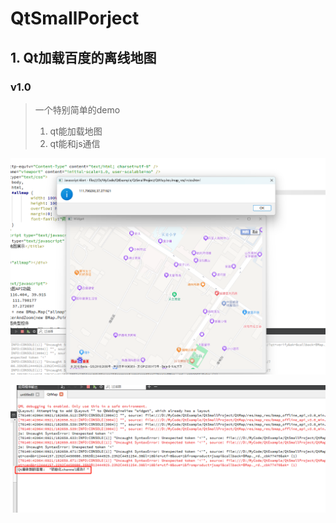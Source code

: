 # QtSmallPorject





## 1. Qt加载百度的离线地图



### v1.0

> 一个特别简单的demo
>
> 1. qt能加载地图
> 2. qt能和js通信

![image-20230921182224123](./ReadMe.assets/image-20230921182224123.png)





![image-20230921182744710](./ReadMe.assets/image-20230921182744710.png)







